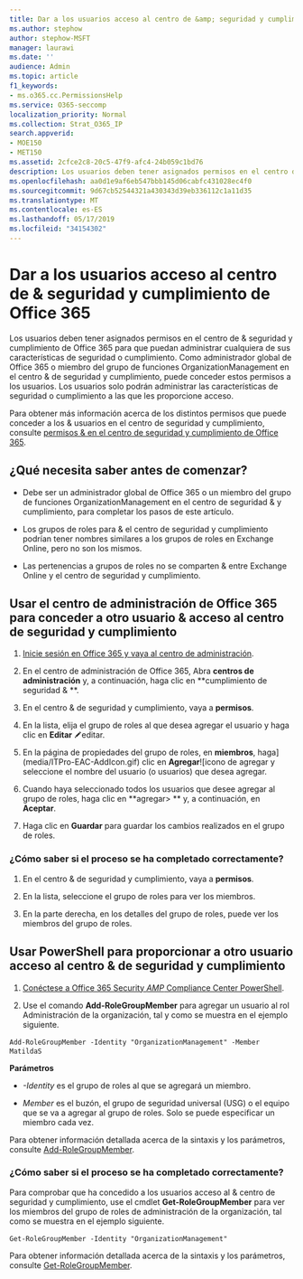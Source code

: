 ```yaml
---
title: Dar a los usuarios acceso al centro de &amp; seguridad y cumplimiento de Office 365
ms.author: stephow
author: stephow-MSFT
manager: laurawi
ms.date: ''
audience: Admin
ms.topic: article
f1_keywords:
- ms.o365.cc.PermissionsHelp
ms.service: O365-seccomp
localization_priority: Normal
ms.collection: Strat_O365_IP
search.appverid:
- MOE150
- MET150
ms.assetid: 2cfce2c8-20c5-47f9-afc4-24b059c1bd76
description: Los usuarios deben tener asignados permisos en el centro de &amp; seguridad y cumplimiento de Office 365 para que puedan administrar cualquiera de sus características de seguridad o cumplimiento.
ms.openlocfilehash: aa0d1e9af6eb547bbb145d06cabfc431028ec4f0
ms.sourcegitcommit: 9d67cb52544321a430343d39eb336112c1a11d35
ms.translationtype: MT
ms.contentlocale: es-ES
ms.lasthandoff: 05/17/2019
ms.locfileid: "34154302"
---
```

# <a name="give-users-access-to-the-office-365-security-amp-compliance-center"></a>Dar a los usuarios acceso al centro de &amp; seguridad y cumplimiento de Office 365

Los usuarios deben tener asignados permisos en el centro de &amp; seguridad y cumplimiento de Office 365 para que puedan administrar cualquiera de sus características de seguridad o cumplimiento. Como administrador global de Office 365 o miembro del grupo de funciones OrganizationManagement en el centro &amp; de seguridad y cumplimiento, puede conceder estos permisos a los usuarios. Los usuarios solo podrán administrar las características de seguridad o cumplimiento a las que les proporcione acceso. 
  
Para obtener más información acerca de los distintos permisos que puede conceder a los &amp; usuarios en el centro de seguridad y cumplimiento, consulte [permisos &amp; en el centro de seguridad y cumplimiento de Office 365](permissions-in-the-security-and-compliance-center.md).
  
## <a name="what-do-you-need-to-know-before-you-begin"></a>¿Qué necesita saber antes de comenzar?

- Debe ser un administrador global de Office 365 o un miembro del grupo de funciones OrganizationManagement en el centro de seguridad &amp; y cumplimiento, para completar los pasos de este artículo.
    
- Los grupos de roles para &amp; el centro de seguridad y cumplimiento podrían tener nombres similares a los grupos de roles en Exchange Online, pero no son los mismos. 
    
- Las pertenencias a grupos de roles no se comparten &amp; entre Exchange Online y el centro de seguridad y cumplimiento.
    
## <a name="use-the-office-365-admin-center-to-give-another-user-access-to-the-security-amp-compliance-center"></a>Usar el centro de administración de Office 365 para conceder a otro usuario &amp; acceso al centro de seguridad y cumplimiento

1. [Inicie sesión en Office 365 y vaya al centro de administración](https://go.microsoft.com/fwlink/p/?LinkId=525275).
    
2. En el centro de administración de Office 365, Abra **centros de administración** y, a continuación, haga clic en **cumplimiento de seguridad &amp; **. 
    
3. En el centro &amp; de seguridad y cumplimiento, vaya a **permisos**.
    
4. En la lista, elija el grupo de roles al que desea agregar el usuario y haga clic en **Editar** ![icono](media/O365_MDM_CreatePolicy_EditIcon.gif)editar.
    
5. En la página de propiedades del grupo de roles, en **miembros**, haga](media/ITPro-EAC-AddIcon.gif) clic en **Agregar**![icono de agregar y seleccione el nombre del usuario (o usuarios) que desea agregar. 
    
6. Cuando haya seleccionado todos los usuarios que desee agregar al grupo de roles, haga clic en **agregar\> ** y, a continuación, en **Aceptar**.
    
7. Haga clic en **Guardar** para guardar los cambios realizados en el grupo de roles. 
    
### <a name="how-do-you-know-this-worked"></a>¿Cómo saber si el proceso se ha completado correctamente?

1. En el centro &amp; de seguridad y cumplimiento, vaya a **permisos**.
    
2. En la lista, seleccione el grupo de roles para ver los miembros.
    
3. En la parte derecha, en los detalles del grupo de roles, puede ver los miembros del grupo de roles.
    
## <a name="use-powershell-to-give-another-user-access-to-the-security-amp-compliance-center"></a>Usar PowerShell para proporcionar a otro usuario acceso al centro &amp; de seguridad y cumplimiento

1. [Conéctese a Office 365 Security _AMP_ Compliance Center PowerShell](https://docs.microsoft.com/en-us/powershell/exchange/office-365-scc/connect-to-scc-powershell/connect-to-scc-powershell?view=exchange-ps).
    
2. Use el comando **Add-RoleGroupMember** para agregar un usuario al rol Administración de la organización, tal y como se muestra en el ejemplo siguiente. 
    
  ```
  Add-RoleGroupMember -Identity "OrganizationManagement" -Member MatildaS
  
  ```

 **Parámetros**
  
- _-Identity_ es el grupo de roles al que se agregará un miembro. 
    
- _Member_ es el buzón, el grupo de seguridad universal (USG) o el equipo que se va a agregar al grupo de roles. Solo se puede especificar un miembro cada vez. 
    
Para obtener información detallada acerca de la sintaxis y los parámetros, consulte [Add-RoleGroupMember](https://go.microsoft.com/fwlink/p/?LinkId=510859).
  
### <a name="how-do-you-know-this-worked"></a>¿Cómo saber si el proceso se ha completado correctamente?

Para comprobar que ha concedido a los usuarios acceso al &amp; centro de seguridad y cumplimiento, use el cmdlet **Get-RoleGroupMember** para ver los miembros del grupo de roles de administración de la organización, tal como se muestra en el ejemplo siguiente. 
  
```
Get-RoleGroupMember -Identity "OrganizationManagement"

```

Para obtener información detallada acerca de la sintaxis y los parámetros, consulte [Get-RoleGroupMember](https://go.microsoft.com/fwlink/p/?LinkId=510860).
  

